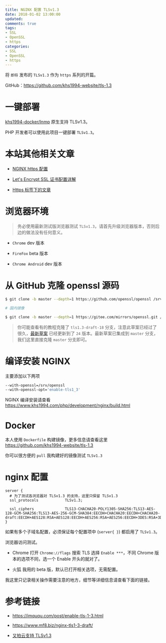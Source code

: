```yaml
---
title: NGINX 配置 TLSv1.3
date: 2018-01-02 13:00:00
updated:
comments: true
tags:
- SSL
- OpenSSL
- https
categories:
- SSL
- OpenSSL
- https
---
```


将 `即将` 发布的 `TLSv1.3` 作为 `https` 系列的开篇。

GitHub：https://github.com/khs1994-website/tls-1.3

<!--more-->

# 一键部署

[khs1994-docker/lnmp](https://github.com/khs1994-docker/lnmp) 原生支持 TLSv1.3。

PHP 开发者可以使用此项目一键部署 `TLSv1.3`。

# 本站其他相关文章

* [NGINX https 配置](https://www.khs1994.com/php/development/nginx/https.html)

* [Let's Encrypt SSL 证书配置详解](https://www.khs1994.com/php/development/nginx/lets-encrypt.html)

* [Https 标签下的文章](https://www.khs1994.com/tags/https/)

# 浏览器环境

> 务必使用最新测试版浏览器测试 `TLSv1.3`，请首先升级浏览器版本，否则后边的做法没有任何意义。

* `Chrome` dev 版本

* `FireFox` beta 版本

* `Chrome Android` dev 版本

# 从 GitHub 克隆 openssl 源码

```bash
$ git clone -b master --depth=1 https://github.com/openssl/openssl /srv/openssl

# 国内镜像

$ git clone -b master --depth=1 https://gitee.com/mirrors/openssl.git /srv/openssl
```

> 你可能查看有的教程克隆了 `tls1.3-draft-18` 分支，注意此草案已经过了很久，[最新草案](https://tools.ietf.org/html/draft-ietf-tls-tls13-24) 已经更新到了 `24` 版本。最新草案已集成到 `master` 分支，我们这里直接克隆 `master` 分支即可。

# 编译安装 NGINX

主要添加以下两项

```bash
--with-openssl=/srv/openssl
--with-openssl-opt='enable-tls1_3'
```

NGINX 编译安装请查看 https://www.khs1994.com/php/development/nginx/build.html

# Docker

本人使用 `Dockerfile` 构建镜像，更多信息请查看这里 https://github.com/khs1994-website/tls-1.3

你可以很方便的 `pull` 我构建好的镜像测试 `TLSv1.3`

# nginx 配置

```nginx
server {
  # 为了测试各浏览器对 TLSv1.3 的支持，这里只保留 TLSv1.3
  ssl_protocols            TLSv1.3;

  ssl_ciphers              TLS13-CHACHA20-POLY1305-SHA256:TLS13-AES-128-GCM-SHA256:TLS13-AES-256-GCM-SHA384:EECDH+CHACHA20:EECDH+CHACHA20-draft:EECDH+AES128:RSA+AES128:EECDH+AES256:RSA+AES256:EECDH+3DES:RSA+3DES:!MD5;
}
```

如果有多个子域名配置，必须保证每个配置项中 (`server{ }`) 都启用了 `TLSv1.3`。

浏览器访问测试。

* Chrome 打开 `Chrome://flags` 搜索 TLS 选择 `Enable ***`，不同 Chrome 版本的选项不同，选一个 Enable 开头的就对了。

* 火狐 我用的 beta 版，默认已打开相关选项，无需配置。

我这里只记录相关操作需要注意的地方，细节等详细信息请查看下面的链接。

# 参考链接

* https://imququ.com/post/enable-tls-1-3.html

* https://www.mf8.biz/nginx-tls1-3-draft/

* [又拍云支持 TLSv1.3](https://tech.upyun.com/article/276/%E5%8F%88%E6%8B%8D%E4%BA%91%20CDN%20%E6%AD%A3%E5%BC%8F%E6%94%AF%E6%8C%81%20TLS%201.3%20%E5%8A%A0%E5%AF%86%E5%8D%8F%E8%AE%AE%EF%BC%8C%E4%B8%80%E9%94%AE%E5%BC%80%E5%90%AF%E6%9E%81%E9%80%9F%20HTTPS%20%E4%BD%93%E9%AA%8C.html)

